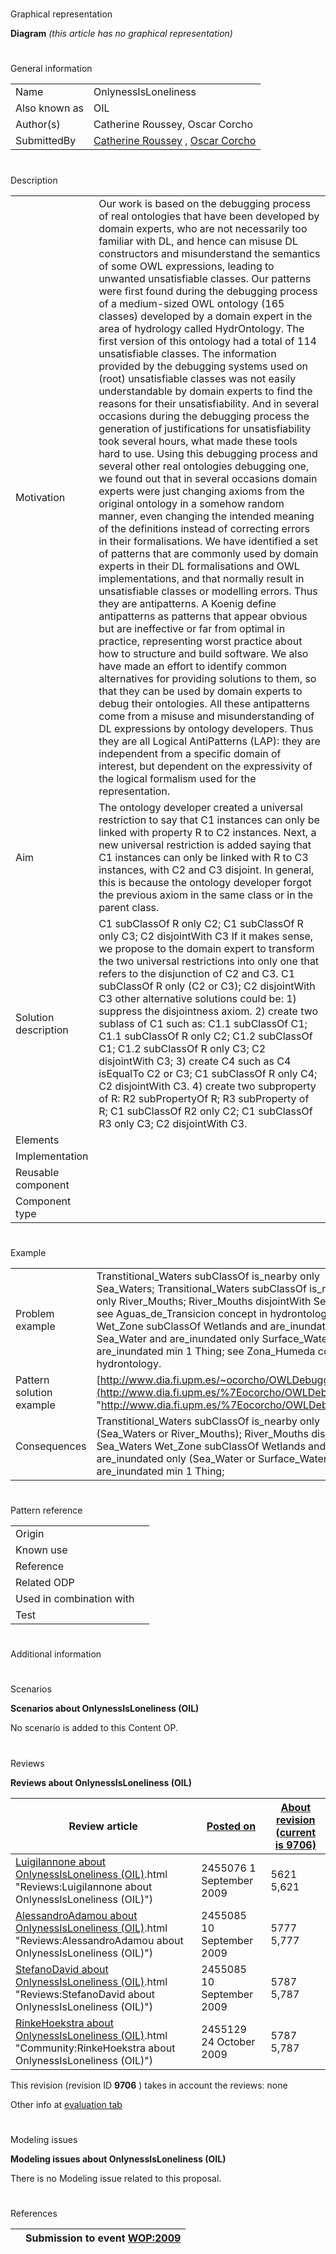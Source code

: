 # 

 Graphical representation



__Diagram__ 
_(this article has no graphical representation)_ 




# 

 General information




|  |  |
| --- | --- |
|  Name  |  OnlynessIsLoneliness  |
|  Also known as  |  OIL  |
|  Author(s)  |  Catherine Roussey, Oscar Corcho  |
|  SubmittedBy  | [Catherine Roussey](http://ontologydesignpatterns.org/wiki/index.php?title=User:Catherine_Roussey&action=edit&redlink=1 "User:Catherine Roussey (not yet written)")  , [Oscar Corcho](http://ontologydesignpatterns.org/wiki/index.php?title=User:Oscar_Corcho&action=edit&redlink=1 "User:Oscar Corcho (not yet written)")  |



  





# 

 Description




|  |  |
| --- | --- |
|  Motivation  |  Our work is based on the debugging process of real ontologies that have been developed by domain experts, who are not necessarily too familiar with DL, and hence can misuse DL constructors and misunderstand the semantics of some OWL expressions, leading to unwanted unsatisfiable classes. Our patterns were first found during the debugging process of a medium-sized OWL ontology (165 classes) developed by a domain expert in the area of hydrology called HydrOntology. The first version of this ontology had a total of 114 unsatisfiable classes. The information provided by the debugging systems used on (root) unsatisfiable classes was not easily understandable by domain experts to find the reasons for their unsatisfiability. And in several occasions during the debugging process the generation of justifications for unsatisfiability took several hours, what made these tools hard to use. Using this debugging process and several other real ontologies debugging one, we found out that in several occasions domain experts were just changing axioms from the original ontology in a somehow random manner, even changing the intended meaning of the definitions instead of correcting errors in their formalisations.  We have identified a set of patterns that are commonly used by domain experts in their DL formalisations and OWL implementations, and that normally result in unsatisfiable classes or modelling errors. Thus they are antipatterns. A Koenig define antipatterns as patterns that appear obvious but are ineffective or far from optimal in practice, representing worst practice about how to structure and build software. We also have made an effort to identify common alternatives for providing solutions to them, so that they can be used by domain experts to debug their ontologies.  All these antipatterns come from a misuse and misunderstanding of DL expressions by ontology developers. Thus they are all Logical AntiPatterns (LAP): they are independent from a specific domain of interest, but dependent on the expressivity of the logical formalism used for the representation.  |
|  Aim  |  The ontology developer created a universal restriction to say that C1 instances can only be linked with property R to C2 instances. Next, a new universal restriction is added saying that C1 instances can only be linked with R to C3 instances, with C2 and C3 disjoint. In general, this is because the ontology developer forgot the previous axiom in the same class or in the parent class.  |
|  Solution description  |  C1 subClassOf R only C2; C1 subClassOf R only C3; C2 disjointWith C3  If it makes sense, we propose to the domain expert to transform the two universal restrictions into only one that refers to the disjunction of C2 and C3.  C1 subClassOf R only (C2 or C3); C2 disjointWith C3  other alternative solutions could be:  1) suppress the disjointness axiom.  2) create two sublass of C1 such as: C1.1 subClassOf C1; C1.1 subClassOf R only C2; C1.2 subClassOf C1; C1.2 subClassOf R only C3; C2 disjointWith C3;  3) create C4 such as C4 isEqualTo C2 or C3; C1 subClassOf R only C4; C2 disjointWith C3.  4) create two subproperty of R: R2 subPropertyOf R; R3 subProperty of R; C1 subClassOf R2 only C2; C1 subClassOf R3 only C3; C2 disjointWith C3.  |
|  Elements  |  |
|  Implementation  |  |
|  Reusable component  |  |
|  Component type  |  |



  





# 

 Example




|  |  |
| --- | --- |
|  Problem example  |  Transtitional\_Waters subClassOf is\_nearby only Sea\_Waters; Transitional\_Waters subClassOf is\_nearby only River\_Mouths; River\_Mouths disjointWith Sea\_Waters  see Aguas\_de\_Transicion concept in hydrontology.  Wet\_Zone subClassOf Wetlands and are\_inundated only Sea\_Water and are\_inundated only Surface\_Water and are\_inundated min 1 Thing;  see Zona\_Humeda concept in hydrontology.  |
|  Pattern solution example  | [http://www.dia.fi.upm.es/~ocorcho/OWLDebugging/](http://www.dia.fi.upm.es/%7Eocorcho/OWLDebugging/ "http://www.dia.fi.upm.es/%7Eocorcho/OWLDebugging/")  |
|  Consequences  |  Transtitional\_Waters subClassOf is\_nearby only (Sea\_Waters or River\_Mouths); River\_Mouths disjointWith Sea\_Waters  Wet\_Zone subClassOf Wetlands and are\_inundated only (Sea\_Water or Surface\_Water) and are\_inundated min 1 Thing;  |



  





# 

 Pattern reference




|  |  |
| --- | --- |
|  Origin  |  |
|  Known use  |  |
|  Reference  |  |
|  Related ODP  |  |
|  Used in combination with  |  |
|  Test  |  |



# 

 Additional information



# 

 Scenarios




__Scenarios about OnlynessIsLoneliness (OIL)__ 


 No scenario is added to this Content OP.
 




# 

 Reviews




__Reviews about OnlynessIsLoneliness (OIL)__ 



|  Review article  | [Posted on](../Property/CreationDate "Property:CreationDate")  | [About revision (current is 9706)](../Property/ReviewAboutVersion "Property:ReviewAboutVersion")  |
| --- | --- | --- |
| [LuigiIannone about OnlynessIsLoneliness (OIL)](../Reviews/LuigiIannone_about_OnlynessIsLoneliness_(OIL)).html "Reviews:LuigiIannone about OnlynessIsLoneliness (OIL)")  |  2455076  1 September 2009  |  5621  5,621  |
| [AlessandroAdamou about OnlynessIsLoneliness (OIL)](../Reviews/AlessandroAdamou_about_OnlynessIsLoneliness_(OIL)).html "Reviews:AlessandroAdamou about OnlynessIsLoneliness (OIL)")  |  2455085  10 September 2009  |  5777  5,777  |
| [StefanoDavid about OnlynessIsLoneliness (OIL)](../Reviews/StefanoDavid_about_OnlynessIsLoneliness_(OIL)).html "Reviews:StefanoDavid about OnlynessIsLoneliness (OIL)")  |  2455085  10 September 2009  |  5787  5,787  |
| [RinkeHoekstra about OnlynessIsLoneliness (OIL)](../Community/RinkeHoekstra_about_OnlynessIsLoneliness_(OIL)).html "Community:RinkeHoekstra about OnlynessIsLoneliness (OIL)")  |  2455129  24 October 2009  |  5787  5,787  |



 This revision (revision ID
 __9706__ 
 ) takes in account the reviews: none
 



 Other info at
 [evaluation tab](http://ontologydesignpatterns.org/wiki/index.php?title=Submissions:OnlynessIsLoneliness_%28OIL%29&action=evaluation "http://ontologydesignpatterns.org/wiki/index.php?title=Submissions:OnlynessIsLoneliness_%28OIL%29&action=evaluation") 





  





# 

 Modeling issues




__Modeling issues about OnlynessIsLoneliness (OIL)__ 


 There is no Modeling issue related to this proposal.
 




  





# 

 References



  






|  |  Submission to event [WOP:2009](../WOP/2009 "WOP:2009")  |
| --- | --- |